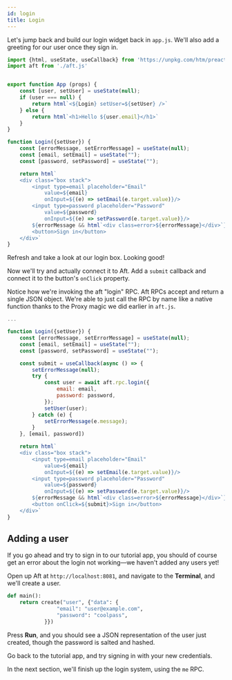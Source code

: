 ```yaml
---
id: login
title: Login
---
```


Let's jump back and build our login widget back in `app.js`. We'll also add a greeting for our user once they sign in.

```js title="app.js"
import {html, useState, useCallback} from 'https://unpkg.com/htm/preact/standalone.module.js'
import aft from './aft.js'


export function App (props) {
	const [user, setUser] = useState(null);
	if (user === null) {
		return html`<${Login} setUser=${setUser} />`
	} else {
		return html`<h1>Hello ${user.email}</h1>`
	}
}

function Login({setUser}) {
	const [errorMessage, setErrorMessage] = useState(null);
	const [email, setEmail] = useState("");
	const [password, setPassword] = useState("");

	return html`
	<div class="box stack">
		<input type=email placeholder="Email" 
			value=${email} 
			onInput=${(e) => setEmail(e.target.value)}/>
		<input type=password placeholder="Password" 
			value=${password} 
			onInput=${(e) => setPassword(e.target.value)}/>
		${errorMessage && html`<div class=error>${errorMessage}</div>`}
		<button>Sign in</button>
	</div>`
}
```

Refresh and take a look at our login box. Looking good!

Now we'll try and actually connect it to Aft. Add a `submit` callback and connect it to the button's `onClick` property.

Notice how we're invoking the aft "login" RPC. Aft RPCs accept and return a single JSON object. We're able to just call the RPC by name like a native function thanks to the Proxy magic we did earlier in `aft.js`.

```js title="app.js"
...

function Login({setUser}) {
	const [errorMessage, setErrorMessage] = useState(null);
	const [email, setEmail] = useState("");
	const [password, setPassword] = useState("");

	const submit = useCallback(async () => {
		setErrorMessage(null);
		try {
			const user = await aft.rpc.login({
				email: email,
				password: password,
			});
			setUser(user);
		} catch (e) {
			setErrorMessage(e.message);
		}
	}, [email, password])

	return html`
	<div class="box stack">
		<input type=email placeholder="Email" 
			value=${email} 
			onInput=${(e) => setEmail(e.target.value)}/>
		<input type=password placeholder="Password" 
			value=${password} 
			onInput=${(e) => setPassword(e.target.value)}/>
		${errorMessage && html`<div class=error>${errorMessage}</div>`}
		<button onClick=${submit}>Sign in</button>
	</div>`
}
```

## Adding a user

If you go ahead and try to sign in to our tutorial app, you should of course get an error about the login not working—we haven't added any users yet!

Open up Aft at `http://localhost:8081`, and navigate to the **Terminal**, and we'll create a user.

```python
def main():
    return create("user", {"data": {
		    	"email": "user@example.com", 
		    	"password": "coolpass",
	    	}})
```

Press **Run**, and you should see a JSON representation of the user just created, though the password is salted and hashed. 

Go back to the tutorial app, and try signing in with your new credentials.

In the next section, we'll finish up the login system, using the `me` RPC.

